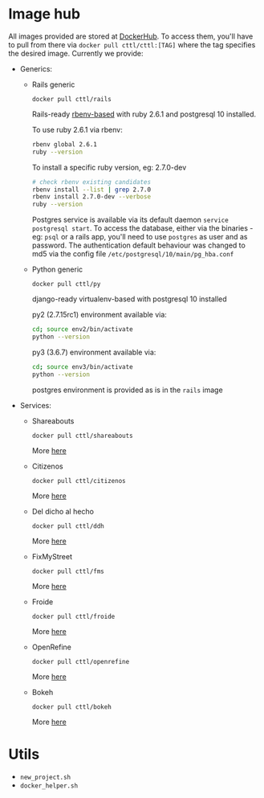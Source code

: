 # Image hub
All images provided are stored at [DockerHub](https://hub.docker/u/cttl). To access them, you'll have to pull from there via `docker pull cttl/cttl:[TAG]`
where the tag specifies the desired image. Currently we provide:
 - Generics:
     - Rails generic 
     
        `docker pull cttl/rails`
 
        Rails-ready [rbenv-based](https://github.com/rbenv/rbenv) with ruby 2.6.1 and postgresql 10 installed.
        
        To use ruby 2.6.1 via rbenv:
        
        ```bash        
        rbenv global 2.6.1
        ruby --version            
        ```
        
        To install a specific ruby version, eg: 2.7.0-dev
         
        ```bash      
        # check rbenv existing candidates
        rbenv install --list | grep 2.7.0
        rbenv install 2.7.0-dev --verbose
        ruby --version            
        ```
        
        Postgres service is available via its default daemon `service postgresql start`. To access the database,
        either via the binaries - eg: `psql` or a rails app, you'll need to use `postgres` as user and as password. The authentication
        default behaviour was changed to md5 via the config file `/etc/postgresql/10/main/pg_hba.conf`
     - Python generic 
     
        `docker pull cttl/py`
 
        django-ready virtualenv-based with postgresql 10 installed
        
        py2 (2.7.15rc1) environment available via:
        ```bash
        cd; source env2/bin/activate
        python --version
        ```
        
        py3 (3.6.7) environment available via:
        ```bash
        cd; source env3/bin/activate
        python --version
         ```
         
        postgres environment is provided as is in the `rails` image 
        
 - Services:
     - Shareabouts 
     
        `docker pull cttl/shareabouts`
        
        More [here](https://github.com/cttlrepository/cttl/shareabouts)
     - Citizenos 
     
        `docker pull cttl/citizenos`
        
        More [here](https://github.com/cttlrepository/cttl/citizenos)
     - Del dicho al hecho 
     
        `docker pull cttl/ddh`
         
         More [here](https://github.com/cttlrepository/cttl/ddh)
     - FixMyStreet 
     
        `docker pull cttl/fms`
        
        More [here](https://github.com/cttlrepository/cttl/fixmystreet)
     - Froide 
     
        `docker pull cttl/froide`
        
        More [here](https://github.com/cttlrepository/cttl/froide)

     - OpenRefine
     
     	`docker pull cttl/openrefine`
        
     	More [here](https://github.com/)
       
     - Bokeh

		`docker pull cttl/bokeh`
       
       More [here](https://github.com)
     
# Utils
- `new_project.sh`
- `docker_helper.sh`